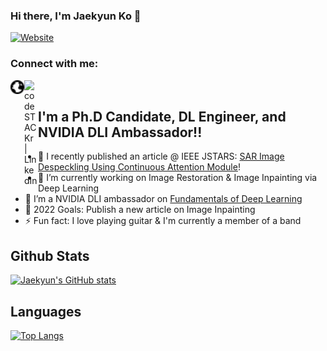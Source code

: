 ### Hi there, I'm Jaekyun Ko 👋 

[![Website](https://img.shields.io/website?label=Parallel-Computing-Laboratory&style=for-the-badge&url=http://vortex.hanyang.ac.kr)](http://vortex.hanyang.ac.kr)

### Connect with me:

[<img align="left" alt="vortex.hanyang.ac.kr" width="22px" src="https://raw.githubusercontent.com/iconic/open-iconic/master/svg/globe.svg" />][website]
[<img align="left" alt="codeSTACKr | LinkedIn" width="22px" src="https://cdn.jsdelivr.net/npm/simple-icons@v3/icons/linkedin.svg" />][linkedin]

<br />

## I'm a Ph.D Candidate, DL Engineer, and NVIDIA DLI Ambassador!!

- 🔭 I recently published an article @ IEEE JSTARS: [SAR Image Despeckling Using Continuous Attention Module][paper]!
- 🌱 I’m currently working on Image Restoration & Image Inpainting via Deep Learning
- 👯 I’m a NVIDIA DLI ambassador on [Fundamentals of Deep Learning][DLI]
- 🥅 2022 Goals: Publish a new article on Image Inpainting
- ⚡ Fun fact: I love playing guitar & I'm currently a member of a band

## Github Stats
[![Jaekyun's GitHub stats](https://github-readme-stats.vercel.app/api?username=JK-the-Ko&count_private=True&show_icons=True)](https://github.com/JK-the-Ko)

## Languages
[![Top Langs](https://github-readme-stats.vercel.app/api/top-langs/?username=JK-the-Ko)](https://github.com/JK-the-Ko)

[website]: http://vortex.hanyang.ac.kr
[DLI]: https://courses.nvidia.com/certificates/5f3f76d8edd84970a790b8f884d442b3
[paper]: https://ieeexplore.ieee.org/document/9633208
[linkedin]: https://www.linkedin.com/in/jaekyun-ko/
